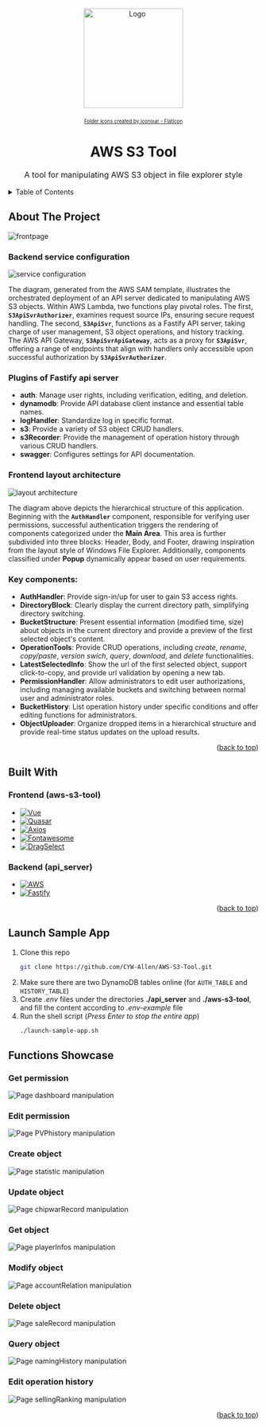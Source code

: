 <a name="readme-top"></a>

<!-- PROJECT LOGO -->
<br />
<div align="center">
  <a href="#">
    <img src="./about/projLogo.png" alt="Logo" width="200">
  </a>
  <div style="font-size:10px;margin:20px;">
    <a href="https://www.flaticon.com/free-icons/folder" title="folder icons">Folder icons created by iconixar - Flaticon</a>
  </div>

  <h1 align="center">AWS S3 Tool</h1>

  <p align="center" style="font-size:16px">
    A tool for manipulating AWS S3 object in file explorer style
    <br />
  </p>
</div>


<!-- TABLE OF CONTENTS -->
<details>
  <summary>Table of Contents</summary>
  <ol>
    <li><a href="#about-the-project">About The Project</a></li>
    <li><a href="#built-with">Built With</a></li>
    <li><a href="#launch-sample-app">Launch sample app</a></li>
    <li><a href="#functions-showcase">Functions Showcase</a></li>
  </ol>
</details>


<!-- ABOUT THE PROJECT -->
## About The Project

![frontpage](/about/screenshot.png)

### Backend service configuration
  ![service configuration](/about/api_server_structure.png)

  The diagram, generated from the AWS SAM template, illustrates the orchestrated deployment of an API server dedicated to manipulating AWS S3 objects. Within AWS Lambda, two functions play pivotal roles. The first, **`S3ApiSvrAuthorizer`**, examines request source IPs, ensuring secure request handling. The second, **`S3ApiSvr`**, functions as a Fastify API server, taking charge of user management, S3 object operations, and history tracking.
  The AWS API Gateway, **`S3ApiSvrApiGateway`**, acts as a proxy for **`S3ApiSvr`**, offering a range of endpoints that align with handlers only accessible upon successful authorization by **`S3ApiSvrAuthorizer`**.

### Plugins of Fastify api server
- **auth**: Manage user rights, including verification, editing, and deletion.
- **dynamodb**: Provide API database client instance and essential table names.
- **logHandler**: Standardize log in specific format.
- **s3**: Provide a variety of S3 object CRUD handlers.
- **s3Recorder**: Provide the management of operation history through various CRUD handlers.
- **swagger**: Configures settings for API documentation.

### Frontend layout architecture
  ![layout architecture](/about/s3_tool_layout.png)

  The diagram above depicts the hierarchical structure of this application. Beginning with the **`AuthHandler`** component, responsible for verifying user permissions, successful authentication triggers the rendering of components categorized under the **Main Area**. This area is further subdivided into three blocks: Header, Body, and Footer, drawing inspiration from the layout style of Windows File Explorer. Additionally, components classified under **Popup** dynamically appear based on user requirements. 

### Key components:
- **AuthHandler**: Provide sign-in/up for user to gain S3 access rights.
- **DirectoryBlock**: Clearly display the current directory path, simplifying directory switching.
- **BucketStructure**: Present essential information (modified time, size) about objects in the current directory and provide a preview of the first selected object's content.
- **OperationTools**:  Provide CRUD operations, including *create*, *rename*, *copy/paste*, *version swich*, *query*, *download*, and *delete* functionalities.
- **LatestSelectedInfo**:  Show the url of the first selected object, support click-to-copy, and provide url validation by opening a new tab.
- **PermissionHandler**: Allow administrators to edit user authorizations, including managing available buckets and switching between normal user and administrator roles.
- **BucketHistory**: List operation history under specific conditions and offer editing functions for administrators.
- **ObjectUploader**: Organize dropped items in a hierarchical structure and provide real-time status updates on the upload results.

<p align="right">(<a href="#readme-top">back to top</a>)</p>


## Built With

### Frontend (aws-s3-tool)
* [![Vue][Vue-badge]][Vue-url]
* [![Quasar][Quasar-badge]][Quasar-url]
* [![Axios][Axios-badge]][Axios-url]
* [![Fontawesome][Fontawesome-badge]][Fontawesome-url]
* [![DragSelect][DragSelect-badge]][DragSelect-url]

### Backend (api_server)
* [![AWS][Aws-badge]][Aws-url]
* [![Fastify][Fastify-badge]][Aws-url]


<p align="right">(<a href="#readme-top">back to top</a>)</p>

## Launch Sample App

1. Clone this repo
   ```sh
   git clone https://github.com/CYW-Allen/AWS-S3-Tool.git
   ```
2. Make sure there are two DynamoDB tables online (for `AUTH_TABLE` and  `HISTORY_TABLE`)
3. Create *.env* files under the directories **./api_server** and **./aws-s3-tool**, and fill the content according to *.env-example* file
4. Run the shell script (*Press Enter to stop the entire app*)
   ```sh
   ./launch-sample-app.sh
   ```

## Functions Showcase

### Get permission
![Page dashboard manipulation](/about/signinup.gif)

### Edit permission
![Page PVPhistory manipulation](/about/editAuth.gif)

### Create object
![Page statistic manipulation](/about/createObj.gif)

### Update object
![Page chipwarRecord manipulation](/about/updateObj.gif)

### Get object
![Page playerInfos manipulation](/about/downloadObj.gif)

### Modify object
![Page accountRelation manipulation](/about/modifyObj.gif)

### Delete object
![Page saleRecord manipulation](/about/deleteObj.gif)

### Query object
![Page namingHistory manipulation](/about/queryObj.gif)

### Edit operation history
![Page sellingRanking manipulation](/about/objHistory.gif)

<p align="right">(<a href="#readme-top">back to top</a>)</p>


<!-- MARKDOWN LINKS & IMAGES -->
<!-- https://www.markdownguide.org/basic-syntax/#reference-style-links -->
[product-screenshot]: images/screenshot.png

[Vue-badge]: https://img.shields.io/badge/Vue-35495E?style=for-the-badge&logo=vuedotjs&logoColor=4FC08D
[Vue-url]: https://vuejs.org/
[Quasar-badge]: https://img.shields.io/badge/Quasar-blue?style=for-the-badge&logo=quasar
[Quasar-url]: https://quasar.dev/
[AWS-badge]: https://img.shields.io/badge/Amazon_AWS-232f3e?style=for-the-badge&logo=amazonaws
[AWS-url]: https://aws.amazon.com/tw/
[Fastify-badge]: https://img.shields.io/badge/fastify-027804?style=for-the-badge&logo=fastify
[Fastify-url]: https://fastify.dev/
[Axios-badge]: https://img.shields.io/badge/Axios-purple?style=for-the-badge&logo=axios
[Axios-url]: https://axios-http.com/
[Fontawesome-badge]: https://img.shields.io/badge/Font_awesome-lightyellow?style=for-the-badge&logo=fontawesome
[Fontawesome-url]: https://fontawesome.com/
[DragSelect-badge]: https://img.shields.io/badge/dragSelect-skyblue?style=for-the-badge
[DragSelect-url]: https://dragselect.com/

[Next.js]: https://img.shields.io/badge/next.js-000000?style=for-the-badge&logo=nextdotjs&logoColor=white
[Next-url]: https://nextjs.org/
[React.js]: https://img.shields.io/badge/React-20232A?style=for-the-badge&logo=react&logoColor=61DAFB
[React-url]: https://reactjs.org/
[Angular.io]: https://img.shields.io/badge/Angular-DD0031?style=for-the-badge&logo=angular&logoColor=white
[Angular-url]: https://angular.io/
[Bootstrap.com]: https://img.shields.io/badge/Bootstrap-563D7C?style=for-the-badge&logo=bootstrap&logoColor=white
[Bootstrap-url]: https://getbootstrap.com
[JQuery.com]: https://img.shields.io/badge/jQuery-0769AD?style=for-the-badge&logo=jquery&logoColor=white
[JQuery-url]: https://jquery.com
